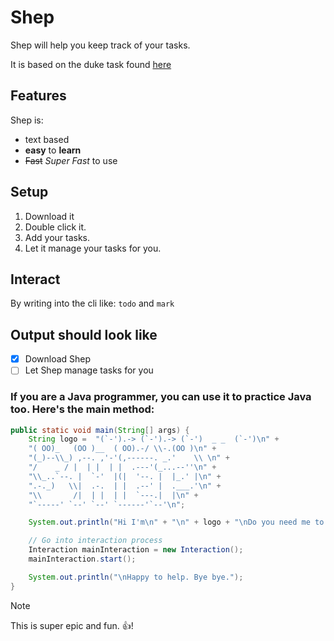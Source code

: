 # Shep

Shep will help you keep track of your tasks.

It is based on the duke task found [here](https://github.com/nus-cs2103-AY2425S2/ip)

## Features
Shep is:

- text based
- **easy** to **learn**
- ~~Fast~~ *Super Fast* to use

## Setup

1. Download it
2. Double click it.
3. Add your tasks.
4. Let it manage your tasks for you.

## Interact

By writing into the cli like: `todo` and `mark`

## Output should look like

- [x] Download Shep
- [ ] Let Shep manage tasks for you

### If you are a Java programmer, you can use it to practice Java too. Here's the main method:
```Java
public static void main(String[] args) {
    String logo =  "(`-').-> (`-').-> (`-')  _ _  (`-')\n" +
    "( OO)_   (OO )__  ( OO).-/ \\-.(OO )\n" +
    "(_)--\\_) ,--. ,'-'(,------. _.'    \\ \n" +
    "/    _ / |  | |  | |  .---'(_...--''\n" +
    "\\_..`--. |  `-'  |(|  '--. |  |_.' |\n" +
    ".-._)   \\|  .-.  | |  .--' |  .___.'\n" +
    "\\       /|  | |  | |  `---.|  |\n" +
    "`-----' `--' `--' `------'`--'\n";

    System.out.println("Hi I'm\n" + "\n" + logo + "\nDo you need me to do anything?\n");

    // Go into interaction process
    Interaction mainInteraction = new Interaction();
    mainInteraction.start();

    System.out.println("\nHappy to help. Bye bye.");
}
```

> [!NOTE]
> This is super epic and fun. :+1:!
